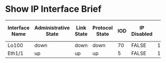 # Show IP Interface Brief
| Interface Name | Administrative State | Link State | Protocol State | IOD | IP Disabled | Prefix | VRF Name Out |
| -------------- | -------------------- | ---------- | -------------- | --- | ----------- | ------ | ------------ |
| Lo100 | down | down | down | 70 | FALSE | 192.168.100.100 | default |
| Eth1/1 | up | up | up | 5 | FALSE | 192.168.255.138 | default |